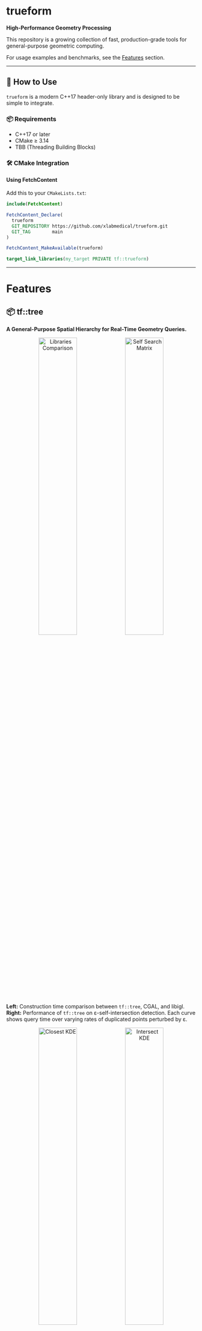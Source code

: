 # trueform

**High-Performance Geometry Processing**

This repository is a growing collection of fast, production-grade tools for general-purpose geometric computing.

For usage examples and benchmarks, see the [Features](#features) section.

---

## 🔧 How to Use

`trueform` is a modern C++17 header-only library and is designed to be simple to integrate.

### 📦 Requirements

- C++17 or later
- CMake ≥ 3.14
- TBB (Threading Building Blocks)


### 🛠️ CMake Integration

#### Using FetchContent

Add this to your `CMakeLists.txt`:

```cmake
include(FetchContent)

FetchContent_Declare(
  trueform
  GIT_REPOSITORY https://github.com/xlabmedical/trueform.git
  GIT_TAG        main
)

FetchContent_MakeAvailable(trueform)

target_link_libraries(my_target PRIVATE tf::trueform)
```

---

# Features

## 📦 tf::tree

**A General-Purpose Spatial Hierarchy for Real-Time Geometry Queries.**


<p align="center">
  <img src="papers/tree/figures/libraries-cons.png" width="45%" alt="Libraries Comparison">
  <img src="papers/tree/figures/self_search_matrix.png" width="45%" alt="Self Search Matrix">
</p>

**Left:** Construction time comparison between <code>tf::tree</code>, CGAL, and libigl.  
**Right:** Performance of <code>tf::tree</code> on ε-self-intersection detection. Each curve shows query time over varying rates of duplicated points perturbed by ε.

<p align="center">
  <img src="papers/tree/figures/closest-kde.png" width="45%" alt="Closest KDE">
  <img src="papers/tree/figures/intersect-kde.png" width="45%" alt="Intersect KDE">
</p>

Distributions generated from 10,000 randomized relative placements of model pairs.  
**Left:** Closest-point queries with non-intersecting configurations.  
**Right:** Intersection queries with intersecting configurations.

For a comprehensive discussion of methodology, benchmarking, and implementation, refer to our [technical paper (PDF)](papers/tree.pdf).

---
### 🌲 Building the Tree

#### Triangle Mesh

Construct a tree over a list of triangles (defined by vertex indices) by supplying a function that returns the AABB for each triangle.

```c++
using triangle_t = std::array<int, 3>;
std::vector<tf::vector<float, 3>> points;
std::vector<triangle_t> triangles;

tf::tree<int, float, 3> tree;
tree.build(
    //tf::strategy::nth_element,
    triangles,
    [&points](const triangle_t &t) {
      return tf::aabb_union(
        tf::aabb_union(tf::make_aabb(points[t[0]], points[t[0]]), points[t[1]]),
        points[t[2]]);
    },
    tf::tree_config{4, 4});
```

#### Point Cloud


Construct a tree over a list of points, each represented by a single AABB.

```c++
tf::tree<int, float, 3> point_tree;
point_tree.build(
    //tf::strategy::nth_element,
    points,
    [](const tf::vector<float, 3> &pt) { return tf::aabb_from(pt); },
    tf::tree_config{4, 4});
```

### 🔍 Search Queries

#### Primitive-to-Tree: find all nearby points


Query the tree with a single point and collect all points within a certain tolerance.

```c++
auto query_pt = tf::random_vector<float, 3>();
float tolerance = 0.001f;
std::vector<int> ids_in_tolerance;

tf::search(
    point_tree,
    [&query_pt, tolerance](const tf::aabb<float, 3> &aabb) {
        return tf::intersects(query_pt, aabb, tolerance);
    },
    [&points, &ids_in_tolerance, query_pt, tolerance2 = tolerance * tolerance](int id) {
        if ((query_pt - points[id]).length2() < tolerance2)
            ids_in_tolerance.push_back(id);
        return false; // continue
    });
```


#### Tree-to-Tree: collect all close pairs


Find all pairs of points across two trees that are within a given tolerance of each other.


```c++

tbb::concurrent_vector<std::pair<int, int>> id_pairs_in_tolerance;

tf::search(
    point_tree0, point_tree1,
    [tolerance](const tf::aabb<float, 3> &aabb0, const tf::aabb<float, 3> &aabb1) {
        return tf::intersects(aabb0, aabb1, tolerance);
    },
    [&points0, &points1, &id_pairs_in_tolerance, tolerance2 = tolerance * tolerance](int id0, int id1) {
        if ((points0[id0] - points1[id1]).length2() < tolerance2)
            id_pairs_in_tolerance.emplace_back(id0, id1);
        return false; // continue
    },
    [] { return false; }); // never abort
```

#### Tree-to-Tree: Early exit collision query

Stop traversal as soon as a single close pair is found. Useful for collision checks.

```c++
std::atomic<bool> found_collision{false};

tf::search(
    point_tree0, point_tree1,
    [tolerance](const tf::aabb<float, 3> &aabb0, const tf::aabb<float, 3> &aabb1) {
        return tf::intersects(aabb0, aabb1, tolerance);
    },
    [&points0, &points1, &found_collision, tolerance2 = tolerance * tolerance](int id0, int id1) {
        if ((points0[id0] - points1[id1]).length2() < tolerance2) {
            found_collision = true;
            return true; // early exit
        }
        return false;
    },
    [&found_collision] {
        return found_collision.load();
    });
```

#### Self-Search: Find self-intersecting primitive pairs

Detects all pairs of primitives within a single tree that are closer than a given tolerance—useful for self-collision detection or ε-proximity merging.

```c++
tbb::concurrent_vector<std::pair<int, int>> id_pairs_in_tolerance;

tf::search_self(
    point_tree,
    [tolerance](const tf::aabb<float, 3> &aabb0,
                const tf::aabb<float, 3> &aabb1) {
        return tf::intersects(aabb0, aabb1, tolerance);
    },
    [&points0, &points1, &id_pairs_in_tolerance,
        tolearance2 = tolerance * tolerance](int id0, int id1) {
        if ((points0[id0] - points1[id1]).length2() < tolearance2)
            id_pairs_in_tolerance.emplace_back(id0, id1);
        return false;
    },
    [] { /*never abort*/
            return false;
    });
```

### 📏 Nearness Queries

`tf::tree` provides efficient closest-point queries using a Top-K sorted stack strategy, which is faster than classic priority queues for many real-world use cases. These queries can be used to compute the nearest point to a primitive or the closest pair between two trees.

---

#### Tree-to-Primitive: Closest Point

Given a query point, find the closest point stored in a spatial tree. This is useful for snapping, picking, and nearest-neighbor tasks.

```c++
auto query_pt = tf::random_vector<float, 3>();

auto [point_id, closest_point] = tf::nearness_search(
    point_tree,
    // Metric: squared distance from query to an AABB
    [&query_pt](const tf::aabb<float, 3> &aabb) {
        return tf::distance2(aabb, query_pt);
    },
    // Closest point candidate from a primitive
    [&query_pt, &points](int id) {
        return tf::make_closest_point(
            (query_pt - points[id]).length2(), points[id]);
    });

auto [metric, point] = closest_point;
```

### Tree-to-Tree: Closest Point Pair

Compute the closest pair of points between two spatial trees. This is used for contact detection, soft collision avoidance, and geometric alignment.

```c++
auto [point_id, closest_point_pair] = tf::nearness_search(
    point_tree0, point_tree1,
    // Metric: min and min-max distances between AABBs
    [](const tf::aabb<float, 3> &aabb0, const tf::aabb<float, 3> &aabb1) {
        return tf::make_aabb_metrics(aabb0, aabb1);
    },
    // Closest point pair from two primitives
    [points0, &points1](int id0, int id1) {
        return tf::make_closest_point_pair(
            (points0[id0] - points1[id1]).length2(),
            points0[id0],
            points1[id1]);
    });

auto [metric, point0, point1] = closest_point_pair;
```

